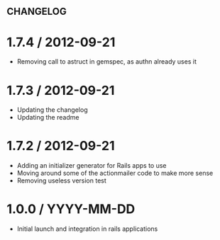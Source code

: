 CHANGELOG
---------

1.7.4 / 2012-09-21
==================

  * Removing call to astruct in gemspec, as authn already uses it

1.7.3 / 2012-09-21
==================

  * Updating the changelog
  * Updating the readme

1.7.2 / 2012-09-21
==================

  * Adding an initializer generator for Rails apps to use
  * Moving around some of the actionmailer code to make more sense
  * Removing useless version test

1.0.0 / YYYY-MM-DD
==================

  * Initial launch and integration in rails applications
